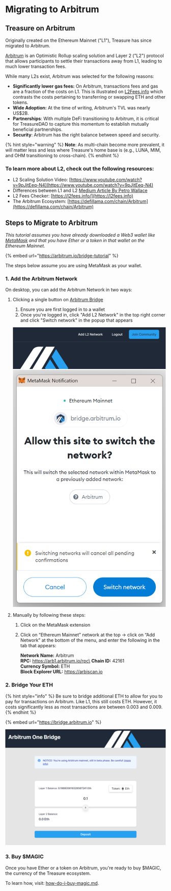 # Migrating to Arbitrum

## Treasure on Arbitrum

Originally created on the Ethereum Mainnet ("L1"), Treasure has since migrated to Arbitrum.

[Arbitrum](https://arbitrum.io) is an Optimistic Rollup scaling solution and Layer 2 ("L2") protocol that allows participants to settle their transactions away from L1, leading to much lower transaction fees.

While many L2s exist, Arbitrum was selected for the following reasons:

* **Significantly lower gas fees:** On Arbitrum, transactions fees and gas are a fraction of the costs on L1. This is illustrated on [L2Fees.info](https://l2fees.info) which contrasts the costs pertaining to transferring or swapping ETH and other tokens.
* **Wide Adoption:** At the time of writing, Arbitrum's TVL was nearly US$2B.
* **Partnerships**: With multiple DeFi transitioning to Arbitrum, it is critical for TreasureDAO to capture this momentum to establish mutually beneficial partnerships.
* **Security**: Arbitrum has the right balance between speed and security.

{% hint style="warning" %}
**Note**: As multi-chain become more prevalent, it will matter less and less where Treasure's home base is (e.g., LUNA, MIM, and OHM transitioning to cross-chain).
{% endhint %}

### **To learn more about L2, check out the following resources:**

* L2 Scaling Solution Video: [https://www.youtube.com/watch?v=9pJjtEeq-N4](https://www.youtube.com/watch?v=9pJjtEeq-N4)
* Differences between L1 and L2 [Medium Article By Petro Wallace](https://medium.com/the-capital/layer-1-vs-layer-2-what-you-need-to-know-about-different-blockchain-layer-solutions-69f91904ce40)
* L2 Fees Checker: [https://l2fees.info/](https://l2fees.info)
* The Arbitrum Ecosystem: [https://defillama.com/chain/Arbitrum](https://defillama.com/chain/Arbitrum)

## Steps to Migrate to Arbitrum

_This tutorial assumes you have already downloaded a Web3 wallet like_ [_MetaMask_](https://metamask.io) _and that you have Ether or a token in that wallet on the Ethereum Mainnet._

{% embed url="https://arbitrum.io/bridge-tutorial" %}

The steps below assume you are using MetaMask as your wallet.

### 1. Add the Arbitrum Network

On desktop, you can add the Arbitrum Network in two ways:

1.  Clicking a single button on [Arbitrum Bridge](https://bridge.arbitrum.io)

    1. Ensure you are first logged in to a wallet
    2. Once you're logged in, click "Add L2 Network" in the top right corner and click "Switch network" in the popup that appears

    ![](<../../.gitbook/assets/image (4) (1) (2) (1).png>)\
    ![](<../../.gitbook/assets/image (1) (1) (1) (1) (1) (1) (1) (1).png>)
2. Manually by following these steps:
   1. Click on the MetaMask extension
   2.  Click on “Ethereum Mainnet” network at the top -> click on “Add Network” at the bottom of the menu, and enter the following in the tab that appears:

       **Network Name:** Arbitrum\
       **RPC:** https://arb1.arbitrum.io/rpc\
       **Chain ID:** 42161\
       **Currency Symbol:** ETH\
       **Block Explorer URL:** https://arbiscan.io

### 2. Bridge Your ETH

{% hint style="info" %}
Be sure to bridge additional ETH to allow for you to pay for transactions on Arbitrum. Like L1, this still costs ETH. However, it costs significantly less as most transactions are between 0.003 and 0.009.
{% endhint %}

{% embed url="https://bridge.arbitrum.io" %}

![](<../../.gitbook/assets/image (2) (2).png>)

### 3. Buy $MAGIC

Once you have Ether or a token on Arbitrum, you're ready to buy $MAGIC, the currency of the Treasure ecosystem.

To learn how, visit: [how-do-i-buy-magic.md](../what-is-magic/how-do-i-buy-magic.md "mention").
